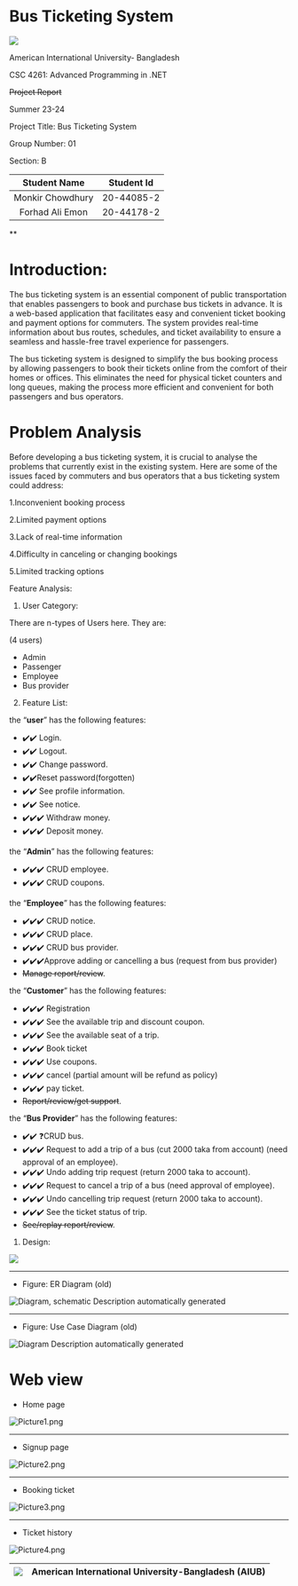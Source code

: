 ﻿# **Bus Ticketing System**

![](image/image.001.png)

American International University- Bangladesh

CSC 4261: Advanced Programming in .NET

~~Project Report~~

Summer 23-24

Project Title: Bus Ticketing System

Group Number: 01

Section: B

| **Student Name** | **Student Id** |
|:----------------:|:--------------:|
| Monkir Chowdhury | 20-44085-2     |
| Forhad Ali Emon  | 20-44178-2     |

**

# **Introduction:**

The bus ticketing system is an essential component of public transportation that enables passengers to book and purchase bus tickets in advance. It is a web-based application that facilitates easy and convenient ticket booking and payment options for commuters. The system provides real-time information about bus routes, schedules, and ticket availability to ensure a seamless and hassle-free travel experience for passengers.

The bus ticketing system is designed to simplify the bus booking process by allowing passengers to book their tickets online from the comfort of their homes or offices. This eliminates the need for physical ticket counters and long queues, making the process more efficient and convenient for both passengers and bus operators.

# **Problem Analysis**

Before developing a bus ticketing system, it is crucial to analyse the problems that currently exist in the existing system. Here are some of the issues faced by commuters and bus operators that a bus ticketing system could address:

1\.Inconvenient booking process

2\.Limited payment options

3\.Lack of real-time information

4\.Difficulty in canceling or changing bookings

5\.Limited tracking options

Feature Analysis:

1. User Category:

There are n-types of Users here. They are:

(4 users)

- Admin
- Passenger
- Employee
- Bus provider
2. Feature List:

the “**user**” has the following features:

- ✔️✔️ Login.
- ✔️✔️ Logout.
- ✔️✔️ Change password.
- ✔️✔️Reset password(forgotten)
- ✔️✔️ See profile information.
- ✔️✔️ See notice.
- ✔️✔️✔️ Withdraw money.
- ✔️✔️✔️ Deposit money.

the “**Admin**” has the following features:

- ✔️✔️✔️ CRUD employee.
- ✔️✔️✔️ CRUD coupons.

the “**Employee**” has the following features:

- ✔️✔️✔️ CRUD notice.
- ✔️✔️✔️ CRUD place.
- ✔️✔️✔️ CRUD bus provider.
- ✔️✔️✔️Approve adding or cancelling a bus (request from bus provider)
- ~~Manage report/review~~.

the “**Customer**” has the following features:

- ✔️✔️✔️ Registration
- ✔️✔️✔️ See the available trip and discount coupon.
- ✔️✔️✔️ See the available seat of a trip.
- ✔️✔️✔️ Book ticket
- ✔️✔️✔️ Use coupons.
- ✔️✔️✔️ cancel (partial amount will be refund as policy)
- ✔️✔️✔️ pay ticket.
- ~~Report/review/get support~~.

the “**Bus Provider**” has the following features:

- ✔️✔️ ❓CRUD bus. 
- ✔️✔️✔️ Request to add a trip of a bus (cut 2000 taka from account) (need approval of an employee).
- ✔️✔️✔️ Undo adding trip request (return 2000 taka to account).
- ✔️✔️✔️ Request to cancel a trip of a bus (need approval of employee).
- ✔️✔️✔️ Undo cancelling trip request (return 2000 taka to account).
- ✔️✔️✔️ See the ticket status of trip.
- ~~See/replay report/review~~.
1. Design:

![](image/image.002.png)

---

- Figure: ER Diagram (old)

![Diagram, schematic Description automatically generated](image/image.003.png)

---

- Figure: Use Case Diagram (old)

![Diagram Description automatically generated](image/image.004.png)

# Web view

- Home page

![Picture1.png](image/Picture1.png)

---

- Signup page

![Picture2.png](image/Picture2.png)

---

- Booking ticket

![Picture3.png](image/Picture3.png)

---

- Ticket history

![Picture4.png](image/Picture4.png)

| ![](image/image.005.png) | **American International University-Bangladesh (AIUB)** |
|:------------------------:|:------------------------------------------------------- |


